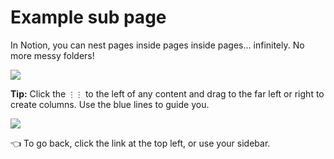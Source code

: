 Example sub page
================

In Notion, you can nest pages inside pages inside pages… infinitely. No more messy folders!

![](Example%20sub%20page%2055369250c23c477a9293dd362e07b058/subpages.gif)

**Tip:** Click the `⋮⋮` to the left of any content and drag to the far left or right to create columns. Use the blue lines to guide you.

![](Example%20sub%20page%2055369250c23c477a9293dd362e07b058/personalhomecolumns2.gif)

👈 To go back, click the link at the top left, or use your sidebar.
